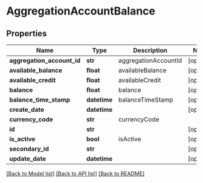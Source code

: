 # AggregationAccountBalance

## Properties
Name | Type | Description | Notes
------------ | ------------- | ------------- | -------------
**aggregation_account_id** | **str** | aggregationAccountId | [optional] 
**available_balance** | **float** | availableBalance | [optional] 
**available_credit** | **float** | availableCredit | [optional] 
**balance** | **float** | balance | [optional] 
**balance_time_stamp** | **datetime** | balanceTimeStamp | [optional] 
**create_date** | **datetime** |  | [optional] 
**currency_code** | **str** | currencyCode | 
**id** | **str** |  | [optional] 
**is_active** | **bool** | isActive | [optional] 
**secondary_id** | **str** |  | [optional] 
**update_date** | **datetime** |  | [optional] 

[[Back to Model list]](../README.md#documentation-for-models) [[Back to API list]](../README.md#documentation-for-api-endpoints) [[Back to README]](../README.md)


